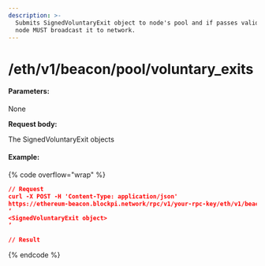 ```yaml
---
description: >-
  Submits SignedVoluntaryExit object to node's pool and if passes validation
  node MUST broadcast it to network.
---
```


# /eth/v1/beacon/pool/voluntary\_exits

#### Parameters:

None

**Request body:**

The SignedVoluntaryExit objects

#### Example:

{% code overflow="wrap" %}
```json
// Request
curl -X POST -H 'Content-Type: application/json' 
https://ethereum-beacon.blockpi.network/rpc/v1/your-rpc-key/eth/v1/beacon/pool/voluntary_exits
‘
<SignedVoluntaryExit object>
’

// Result

```
{% endcode %}
